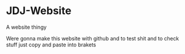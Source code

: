 # JDJ-Website
A website thingy


Were gonna make this website with github and to test shit and to check stuff just copy and paste into brakets 
